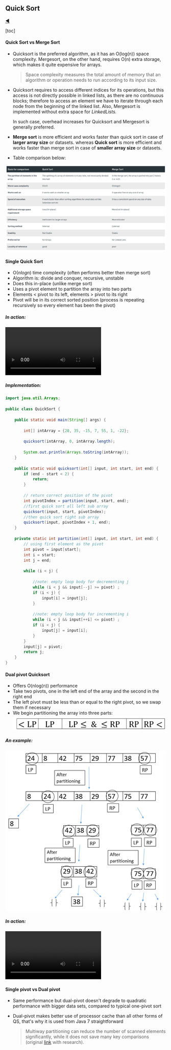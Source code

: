 ## Quick Sort

[:arrow_backward:](../../algorithms_index)

[toc]

#### Quick Sort vs Merge Sort

- Quicksort is the preferred algorithm, as it has an O(log(n)) space complexity. Mergesort, on the other hand, requires O(n) extra storage, which makes it quite expensive for arrays.

  > Space complexity measures the total amount of memory that an algorithm or operation needs to run according to its input size.

- Quicksort requires to access different indices for its operations, but this access is not directly possible in linked lists, as there are no continuous blocks; therefore to access an element we have to iterate through each node from the beginning of the linked list. Also, Mergesort is implemented without extra space for *LinkedLists.*

  In such case, overhead increases for Quicksort and Mergesort is generally preferred.

- **Merge sort** is more efficient and works faster than quick sort in case of **larger array size** or datasets.
  whereas **Quick sort** is more efficient and works faster than merge sort in case of **smaller array size** or datasets.

- Table comparison below:

![image-20220806134740958](./../../../../../src/img/algorithms/1.png)



#### Single Quick Sort

- O($nlogn$) time  complexity (often performs better then merge sort)
- Algorithm is: divide and conquer, recursive, unstable
- Does this in-place (unlike merge sort)
- Uses a pivot element to partition the array into two parts
- Elements < pivot to its left, elements > pivot to its right
- Pivot will be in its correct sorted position (process is repeating recursively so every element has been the pivot)


##### In action:

<video controls src="../../../../../src/video/quick_sort_in_action.mp4"></video>

##### Implementation:

```java
import java.util.Arrays;

public class QuickSort {

    public static void main(String[] args) {

        int[] intArray = {20, 35, -15, 7, 55, 1, -22};

        quicksort(intArray, 0, intArray.length);

        System.out.println(Arrays.toString(intArray));
    }

    public static void quicksort(int[] input, int start, int end) {
        if (end - start < 2) {
            return;
        }

        // return correct position of the pivot
        int pivotIndex = partition(input, start, end);
        //first quick sort all left sub array
        quicksort(input, start, pivotIndex);
        //then quick sort right sub array
        quicksort(input, pivotIndex + 1, end);
    }

    private static int partition(int[] input, int start, int end) {
        // using first element as the pivot
        int pivot = input[start];
        int i = start;
        int j = end;

        while (i < j) {

            //note: empty loop body for decrementing j
            while (i < j && input[--j] >= pivot) ;
            if (i < j) {
                input[i] = input[j];
            }

            //note: empty loop body for incrementing i
            while (i < j && input[++i] <= pivot) ;
            if (i < j) {
                input[j] = input[i];
            }
        }
        input[j] = pivot;
        return j;
    }
}
```



#### Dual pivot Quicksort

- Offers O(nlog(n)) performance
- Take two pivots, one in the left end of the array and the second in the right end
- The left pivot must be less than or equal to the right pivot, so we swap them if necessary
- We begin partitioning the array into three parts: 
  ![qqq](../../../../../src/img/algorithms/dual_pivot_1.png)

##### An example:

![dual](../../../../../src/img/algorithms/dual_pivot_2.png)

##### In action:

<video controls src="../../../../../src/video/dual_pivot_sort_example.mp4"></video>



#### Single pivot vs Dual pivot

- Same performance but dual-pivot doesn't degrade to quadratic performance with bigger data sets, compared to typical one-pivot sort

- Dual-pivot makes better use of processor cache than all other forms of QS, that's why it is used from Java 7 straightforward

  > Multiway partitioning can reduce the number of scanned elements significantly, while it does not save many key comparisons (original [link](https://kluedo.ub.uni-kl.de/frontdoor/deliver/index/docId/4468/file/wild-dissertation.pdf) with research).
